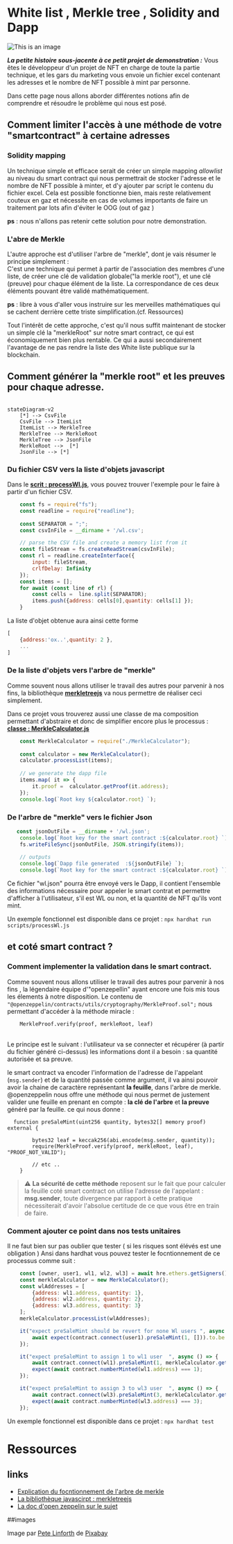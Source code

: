 # White list , Merkle tree , Solidity and Dapp

![This is an image](./mdimages/math.jpg)

**_La petite histoire sous-jacente à ce petit projet de demonstration :_**
Vous êtes le développeur d'un projet de NFT en charge de toute la partie technique, et les gars du marketing vous envoie un fichier
excel contenant les adresses et le nombre de NFT possible à mint par personne.

Dans cette page nous allons aborder différentes notions afin de comprendre et résoudre le problème qui nous est posé.

## Comment limiter l'accès à une méthode de votre "smartcontract" à certaine adresses

### Solidity mapping
Un technique simple et efficace serait de créer un simple mapping _allowlist_ au niveau du smart contract qui nous permettrait de stocker l'adresse et le nombre de NFT possible à minter, et d'y ajouter par script le contenu du fichier excel.
Cela est possible fonctionne bien, mais reste relativement couteux en gaz et nécessite en cas de volumes importants de faire un traitement par lots afin d'éviter le OOG (out of gaz )

**ps** : nous n'allons pas retenir cette solution pour notre demonstration.

### L'abre de Merkle

L'autre approche est d'utiliser l'arbre de "merkle", dont je vais résumer le principe simplement :
<br/>
C'est une technique qui permet à partir de l'association des membres d'une liste, de créer une clé de validation globale("la merkle root"), et une clé (preuve) pour chaque élément de la liste.
La correspondance de ces deux éléments pouvant être validé mathématiquement.

**ps** : libre à vous d'aller vous instruire sur les merveilles mathématiques qui se cachent derrière cette triste simplification.(cf. Ressources)

Tout l'intérêt de cette approche, c'est qu'il nous suffit maintenant de stocker un simple clé la "merkleRoot" sur notre smart contract, ce qui est économiquement bien plus rentable.
Ce qui a aussi secondairement l'avantage de ne pas rendre la liste des White liste publique sur la blockchain.

## Comment générer la "merkle root" et les preuves pour chaque adresse.

```mermaid

stateDiagram-v2
    [*] --> CsvFile
    CsvFile --> ItemList
    ItemList --> MerkleTree
    MerkleTree --> MerkleRoot
    MerkleTree --> JsonFile
    MerkleRoot -->  [*]
    JsonFile --> [*]
```

### Du fichier CSV vers la liste d'objets javascript

Dans le **[ scrit : processWl.js](./scripts/processWl.js)**, vous pouvez trouver l'exemple pour le faire à partir d'un fichier CSV.

```javascript
    const fs = require("fs");
    const readline = require("readline");
   
    const SEPARATOR = ";";
    const csvInFile = __dirname + '/wl.csv';

    // parse the CSV file and create a memory list from it
    const fileStream = fs.createReadStream(csvInFile);
    const rl = readline.createInterface({
        input: fileStream,
        crlfDelay: Infinity
    });
    const items = [];
    for await (const line of rl) {
        const cells =  line.split(SEPARATOR);
        items.push({address: cells[0],quantity: cells[1] });
    }
```

La liste d'objet obtenue aura ainsi cette forme
```javascript
[
    {address:'ox..',quantity: 2 },
    ...
]
```

### De la liste d'objets vers l'arbre de "merkle"

Comme souvent nous allons utiliser le travail des autres pour parvenir à nos fins, la bibliothèque **[merkletreejs](https://github.com/miguelmota/merkletreejs)**
va nous permettre de réaliser ceci simplement.

Dans ce projet vous trouverez aussi une classe de ma composition permettant d'abstraire et donc de simplifier encore plus le processus :
<br/>**[classe : MerkleCalculator.js](./scripts/MerkleCalculator.js)**


```javascript
    const MerkleCalculator = require("./MerkleCalculator");    
    
    const calculator = new MerkleCalculator();
    calculator.processList(items);
    
    // we generate the dapp file
    items.map( it => {
        it.proof =  calculator.getProof(it.address);
    });
    console.log(`Root key ${calculator.root} `);
```

### De l'arbre de "merkle" vers le fichier Json

```javascript
   const jsonOutFile = __dirname + '/wl.json';
    console.log(`Root key for the smart contract :${calculator.root} `);
    fs.writeFileSync(jsonOutFile, JSON.stringify(items));
    
    // outputs
    console.log(`Dapp file generated  :${jsonOutFile} `);
    console.log(`Root key for the smart contract :${calculator.root} `);
```

Ce fichier "wl.json" pourra être envoyé vers le Dapp, il contient l'ensemble des informations nécessaire pour appeler le smart contrat
et permettre d'afficher à l'utilisateur, s'il est WL ou non, et la quantité de NFT qu'ils vont mint.

Un exemple fonctionnel est disponible dans ce projet : ```npx hardhat run scripts/processWl.js```


## et coté smart contract ?

### Comment implementer la validation dans le smart contract.

Comme souvent nous allons utiliser le travail des autres pour parvenir à nos fins , la légendaire équipe d'"openzepellin" ayant encore une fois mis tous les élements à notre disposition.
Le contenu  de  ``` "@openzeppelin/contracts/utils/cryptography/MerkleProof.sol"; ``` nous permettant d'accéder à la méthode miracle :

```solidity
    MerkleProof.verify(proof, merkleRoot, leaf)
```
<br/>Le principe est le suivant :
l'utilisateur va se connecter et récupérer (à partir du fichier généré ci-dessus) les informations dont il a besoin : sa quantité autorisée et sa preuve.

le smart contract va encoder l'information de l'adresse de l'appelant (``` msg.sender ```) et de la quantité passée comme argument, il va ainsi pouvoir avoir la chaine de caractère représentant **la feuille**, dans l'arbre de merkle.
@openzeppelin nous offre une méthode qui nous permet de justement valider une feuille en prenant en compte  : **la clé de l'arbre** et **la preuve** généré par la feuille.
ce qui nous donne :

```solidity
  function preSaleMint(uint256 quantity, bytes32[] memory proof) external {

        bytes32 leaf = keccak256(abi.encode(msg.sender, quantity));
        require(MerkleProof.verify(proof, merkleRoot, leaf), "PROOF_NOT_VALID");
        
        // etc .. 
    }
```

> :warning: **La sécurité de cette méthode**  reposent sur le fait que pour calculer la feuille coté smart contract on utilise l'adresse de l'appelant : **msg.sender**, toute divergence par rapport à cette pratique nécessiterait d'avoir l'absolue certitude de ce que vous être en train de faire.


### Comment ajouter ce point dans nos tests unitaires

Il ne faut bien sur pas oublier que tester  ( si les risques sont élévés est une obligation )
Ansi dans hardhat vous pouvez tester le focntionnement de ce processus comme suit :

```javascript
    const [owner, user1, wl1, wl2, wl3] = await hre.ethers.getSigners();
    const merkleCalculator = new MerkleCalculator();
    const wlAddresses = [
        {address: wl1.address, quantity: 1},
        {address: wl2.address, quantity: 2},
        {address: wl3.address, quantity: 3}
    ];
    merkleCalculator.processList(wlAddresses);

    it("expect preSaleMint should be revert for none Wl users ", async () => {
        await expect(contract.connect(user1).preSaleMint(1, [])).to.be.revertedWith('PROOF_NOT_VALID');
    });

    it("expect preSaleMint to assign 1 to wl1 user  ", async () => {
        await contract.connect(wl1).preSaleMint(1, merkleCalculator.getProof(wl1.address))
        expect(await contract.numberMinted(wl1.address) === 1);
    });

    it("expect preSaleMint to assign 3 to wl3 user  ", async () => {
        await contract.connect(wl3).preSaleMint(3, merkleCalculator.getProof(wl3.address))
        expect(await contract.numberMinted(wl3.address) === 3);
    });


```

Un exemple fonctionnel est disponible dans ce projet :  ``` npx hardhat test ```


# Ressources

## links


- [Explication du focntionnement de l'arbre de merkle](https://brilliant.org/wiki/merkle-tree/)
- [La bibliothèque javascirpt : merkletreejs](https://www.npmjs.com/package/merkletreejs)
- [La doc d'open zeppelin sur le sujet](https://docs.openzeppelin.com/contracts/3.x/api/cryptography)


##images

Image par <a href="https://pixabay.com/fr/users/thedigitalartist-202249/?utm_source=link-attribution&amp;utm_medium=referral&amp;utm_campaign=image&amp;utm_content=1777917">Pete Linforth</a> de <a href="https://pixabay.com/fr/?utm_source=link-attribution&amp;utm_medium=referral&amp;utm_campaign=image&amp;utm_content=1777917">Pixabay</a>